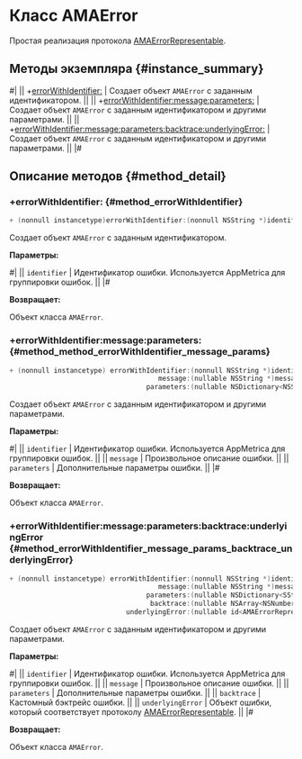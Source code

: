 # Класс AMAError

Простая реализация протокола [AMAErrorRepresentable](AMAErrorRepresentable.md).

## Методы экземпляра {#instance_summary}

#|
|| +[errorWithIdentifier:](#method_errorWithIdentifier) | Создает объект `AMAError` с заданным идентификатором. ||
|| +[errorWithIdentifier:message:parameters:](#method_method_errorWithIdentifier_message_params) | Создает объект `AMAError` с заданным идентификатором и другими параметрами. ||
|| +[errorWithIdentifier:message:parameters:backtrace:underlyingError:](#method_errorWithIdentifier_message_params_backtrace_underlyingError) | Создает объект `AMAError` с заданным идентификатором и другими параметрами. ||
|#

## Описание методов {#method_detail}

### +errorWithIdentifier: {#method_errorWithIdentifier}

```objectivec translate=no
+ (nonnull instancetype)errorWithIdentifier:(nonnull NSString *)identifier;
```

Создает объект `AMAError` с заданным идентификатором.

**Параметры:**

#|
|| `identifier` | Идентификатор ошибки. Используется AppMetrica для группировки ошибок. ||
|#

**Возвращает:**

Объект класса `AMAError`.

### +errorWithIdentifier:message:parameters: {#method_method_errorWithIdentifier_message_params}

```objectivec translate=no
+ (nonnull instancetype) errorWithIdentifier:(nonnull NSString *)identifier
                                     message:(nullable NSString *)message
                                  parameters:(nullable NSDictionary<NSString *, id> *)parameters;
```

Создает объект `AMAError` с заданным идентификатором и другими параметрами.

**Параметры:**

#|
|| `identifier` | Идентификатор ошибки. Используется AppMetrica для группировки ошибок. ||
|| `message` | Произвольное описание ошибки. ||
|| `parameters` | Дополнительные параметры ошибки. ||
|#

**Возвращает:**

Объект класса `AMAError`.

### +errorWithIdentifier:message:parameters:backtrace:underlyingError {#method_errorWithIdentifier_message_params_backtrace_underlyingError}

```objectivec translate=no
+ (nonnull instancetype) errorWithIdentifier:(nonnull NSString *)identifier
                                     message:(nullable NSString *)message
                                  parameters:(nullable NSDictionary<SString *, id> *)parameters
                                   backtrace:(nullable NSArray<NSNumber *> *)backtrace
                             underlyingError:(nullable id<AMAErrorRepresentable>)underlyingError;
```

Создает объект `AMAError` с заданным идентификатором и другими параметрами.

**Параметры:**

#|
|| `identifier` | Идентификатор ошибки. Используется AppMetrica для группировки ошибок. ||
|| `message` | Произвольное описание ошибки. ||
|| `parameters` | Дополнительные параметры ошибки. ||
|| `backtrace` | Кастомный бэктрейс ошибки. ||
|| `underlyingError` | Объект ошибки, который соответствует протоколу [AMAErrorRepresentable](AMAErrorRepresentable.md). ||
|#

**Возвращает:**

Объект класса `AMAError`.
